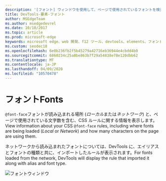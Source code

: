 ```yaml
---
description: '[フォント] ウィンドウを使用して、ページで使用されているフォントを検査する'
title: DevTools-要素-フォント
author: MSEdgeTeam
ms.author: msedgedevrel
ms.date: 10/10/2017
ms.topic: article
ms.prod: microsoft-edge
keywords: microsoft edge、web 開発、f12 ツール、devtools、elements、フォント、@font 顔
ms.custom: seodec18
ms.openlocfilehash: 6e0b236fb2f5b45279a42716eb36944e4cbdd4b0
ms.sourcegitcommit: 6860234c25a8be863b7f29a54838e78e120dbb62
ms.translationtype: MT
ms.contentlocale: ja-JP
ms.lasthandoff: 04/09/2020
ms.locfileid: "10570478"
---
```

# <span data-ttu-id="15afd-104">フォント</span><span class="sxs-lookup"><span data-stu-id="15afd-104">Fonts</span></span>

<span data-ttu-id="15afd-105">`@font-face`フォントが読み込まれる場所 (*ローカル*または*ネットワーク*) と、ページで使用されている文字数を含む、CSS ルールに関する情報を表示します。</span><span class="sxs-lookup"><span data-stu-id="15afd-105">View information about your CSS `@font-face` rules, including where fonts are being loaded (*Local* or *Network*) and how many characters on the page are using them.</span></span>

<span data-ttu-id="15afd-106">ネットワークから読み込まれたフォントについては、DevTools に、エイリアスとフォントの種類と共に、インポートしたルールが表示されます。</span><span class="sxs-lookup"><span data-stu-id="15afd-106">For fonts loaded from the network, DevTools will display the rule that imported it along with alias and font type.</span></span>

![フォントウィンドウ](../media/elements_fonts.png)